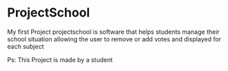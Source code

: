 # ProjectSchool
My first Project
projectschool is software that helps students manage their school situation 
allowing the user to remove or add votes and displayed for each subject

Ps: This Project is made by a student
